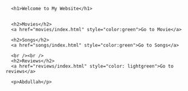 <!DOCTYPE html>
<html lang="en">
  <head>
    <meta charset="UTF-8" />
    <meta name="viewport" content="width=device-width, initial-scale=1.0" />
    <title>My Simple Website</title>
  </head>
  <body>
    
    
      <h1>Welcome to My Website</h1>
      

      <h2>Movies</h2>
      <a href="movies/index.html" style="color:green">Go to Movie</a>

      <h2>Songs</h2>
      <a href="songs/index.html" style="color:green">Go to Songs</a>

      <br /><br />
      <h2>Reviews</h2>
      <a href="reviews/index.html" style="color: lightgreen">Go to reviews</a>
     
      <p>Abdullah</p>
   
  </body>
</html>
